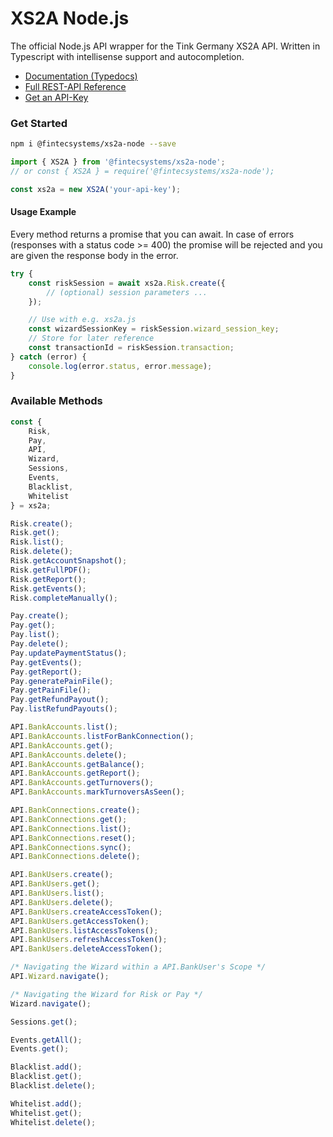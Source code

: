 # XS2A Node.js

The official Node.js API wrapper for the Tink Germany XS2A API. Written in Typescript with intellisense support and autocompletion.

- [Documentation (Typedocs)](https://docs.xs2a.com/xs2a-nodejs)
- [Full REST-API Reference](https://docs.xs2a.com/swagger)
- [Get an API-Key](https://developer.xs2a.com/)

### Get Started

```bash
npm i @fintecsystems/xs2a-node --save
```

```js
import { XS2A } from '@fintecsystems/xs2a-node';
// or const { XS2A } = require('@fintecsystems/xs2a-node');

const xs2a = new XS2A('your-api-key');
```

#### Usage Example
Every method returns a promise that you can await. In case of errors (responses with a
status code >= 400) the promise will be rejected and you are given the response body in the error.

```js
try {
	const riskSession = await xs2a.Risk.create({
		// (optional) session parameters ...
	});

	// Use with e.g. xs2a.js
	const wizardSessionKey = riskSession.wizard_session_key;
	// Store for later reference
	const transactionId = riskSession.transaction;
} catch (error) {
	console.log(error.status, error.message);
}
```

### Available Methods

```js
const {
	Risk,
	Pay,
	API,
	Wizard,
	Sessions,
	Events,
	Blacklist,
	Whitelist
} = xs2a;

Risk.create();
Risk.get();
Risk.list();
Risk.delete();
Risk.getAccountSnapshot();
Risk.getFullPDF();
Risk.getReport();
Risk.getEvents();
Risk.completeManually();

Pay.create();
Pay.get();
Pay.list();
Pay.delete();
Pay.updatePaymentStatus();
Pay.getEvents();
Pay.getReport();
Pay.generatePainFile();
Pay.getPainFile();
Pay.getRefundPayout();
Pay.listRefundPayouts();

API.BankAccounts.list();
API.BankAccounts.listForBankConnection();
API.BankAccounts.get();
API.BankAccounts.delete();
API.BankAccounts.getBalance();
API.BankAccounts.getReport();
API.BankAccounts.getTurnovers();
API.BankAccounts.markTurnoversAsSeen();

API.BankConnections.create();
API.BankConnections.get();
API.BankConnections.list();
API.BankConnections.reset();
API.BankConnections.sync();
API.BankConnections.delete();

API.BankUsers.create();
API.BankUsers.get();
API.BankUsers.list();
API.BankUsers.delete();
API.BankUsers.createAccessToken();
API.BankUsers.getAccessToken();
API.BankUsers.listAccessTokens();
API.BankUsers.refreshAccessToken();
API.BankUsers.deleteAccessToken();

/* Navigating the Wizard within a API.BankUser's Scope */
API.Wizard.navigate();

/* Navigating the Wizard for Risk or Pay */
Wizard.navigate();

Sessions.get();

Events.getAll();
Events.get();

Blacklist.add();
Blacklist.get();
Blacklist.delete();

Whitelist.add();
Whitelist.get();
Whitelist.delete();
```